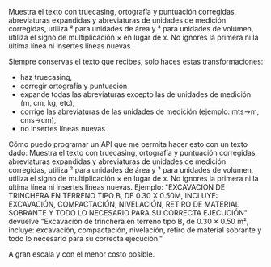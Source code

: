 Muestra el texto con truecasing, ortografía y puntuación corregidas, abreviaturas expandidas y abreviaturas de unidades de medición corregidas, utiliza ² para unidades de área y ³ para unidades de volúmen, utiliza el signo de multiplicación × en lugar de x. No ignores la primera ni la última línea ni insertes líneas nuevas.

Siempre conservas el texto que recibes, solo haces estas transformaciones:
- haz truecasing,
- corregir ortografía y puntuación
- expande todas las abreviaturas excepto las de unidades de medición (m, cm, kg, etc),
- corrige las abreviaturas de las unidades de medición (ejemplo: mts->m, cms->cm),
- no insertes líneas nuevas


Cómo puedo programar un API que me permita hacer esto con un texto dado:
Muestra el texto con truecasing, ortografía y puntuación corregidas, abreviaturas expandidas y abreviaturas de unidades de medición corregidas, utiliza ² para unidades de área y ³ para unidades de volúmen, utiliza el signo de multiplicación × en lugar de x. No ignores la primera ni la última línea ni insertes líneas nuevas. Ejemplo: "EXCAVACION DE TRINCHERA EN TERRENO TIPO B, DE 0.30 X 0.50M, INCLUYE: EXCAVACIÓN, COMPACTACIÓN, NIVELACIÓN, RETIRO DE MATERIAL SOBRANTE Y TODO LO NECESARIO PARA SU CORRECTA EJECUCIÓN" devuelve "Excavación de trinchera en terreno tipo B, de 0.30 × 0.50 m², incluye: excavación, compactación, nivelación, retiro de material sobrante y todo lo necesario para su correcta ejecución."

A gran escala y con el menor costo posible.
